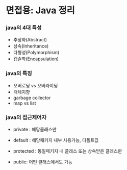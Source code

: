 # 면접용: Java 정리

### java의 4대 특성

- 추상화(Abstract)
- 상속(Inheritance)
- 다형성(Polymorphism)
- 캡슐화(Encapsulation)



### java의 특징

- 오버로딩 vs 오버라이딩
- 객체지향
- garbage collector
- map vs list



### java의 접근제어자

- private : 해당클래스만

- default : 해당패키지 내부 사용가능, 디폴트값

- protected : 동일패키지 내 클래스 또는 상속받은 클래스만

- public: 어떤 클래스에서도 가능

